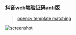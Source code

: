 ### 抖音web端验证码anti版

> [opencv template matching](https://opencv24-python-tutorials.readthedocs.io/en/latest/py_tutorials/py_imgproc/py_template_matching/py_template_matching.html)

![screenshot](https://repository-images.githubusercontent.com/434117180/a9433627-de8f-4c61-9ad7-7621c1d23d00)
